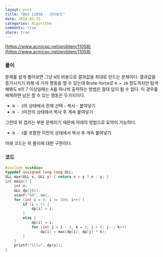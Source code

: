 ```yaml
---
layout: post
title: "BOJ 11058 - 크리보드"
date: 2018-03-15
categories: Algorithm
comments: true
share: true
---
```


[https://www.acmicpc.net/problem/11058](https://www.acmicpc.net/problem/11058)

### 풀이
문제를 쉽게 풀어보면 그냥 `N`의 비용으로 결과값을 최대로 만드는 문제이다. 결과값을 증가시키기 위해 네 가지 행동을 할 수 있는데 Brute-force로 `N = 20` 정도까지만 탐색해봐도 `N`이 7 이상일때는 A를 하나씩 출력하는 방법은 절대 답이 될 수 없다. 이 경우를 배제하면 남은 할 수 있는 행동은 두가지이다.

- `N - 3`의 상태에서 전체 선택 - 복사 - 붙여넣기
- `N - 3`이전의 상태에서 복사 후 계속 붙여넣기

그런데 위 겹치는 부분 문제이기 때문에 아래의 방법으로 요약이 가능하다.

- `N - 3`를 포함한 이전의 상태에서 복사 후 계속 붙여넣기

아래 코드는 위 풀이에 대한 구현이다.

### 코드
```cpp
#include <cstdio>
typedef unsigned long long ULL;
ULL max(ULL x, ULL y) { return x > y ? x : y; }
int main() {
	int n;
	ULL dp[101];
	scanf("%d", &n);
	for (int i = 0; i <= 100; i++) {
		if (i < 7) {
			dp[i] = i;
		}
		else {
			dp[i] = i;
			for (int j = i - 3, k = 2; j > 0; j--, k++)
				dp[i] = max(dp[i], dp[j] * k);
		}
	}
	printf("%llu", dp[n]);
}
```
